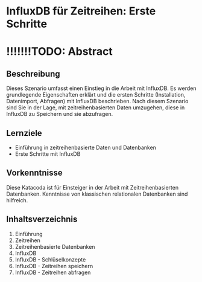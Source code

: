 # InfluxDB für Zeitreihen: Erste Schritte

# !!!!!!!TODO: Abstract

## Beschreibung

Dieses Szenario umfasst einen Einstieg in die Arbeit mit InfluxDB.
Es werden grundlegende Eigenschaften erklärt und die ersten Schritte (Installation, Datenimport, Abfragen) mit InfluxDB beschrieben.
Nach diesem Szenario sind Sie in der Lage, mit zeitreihenbasierten Daten umzugehen, diese in InfluxDB zu Speichern und sie abzufragen.

## Lernziele

-   Einführung in zeitreihenbasierte Daten und Datenbanken
-   Erste Schritte mit InfluxDB

## Vorkenntnisse

Diese Katacoda ist für Einsteiger in der Arbeit mit Zeitreihenbasierten Datenbanken.
Kenntnisse von klassischen relationalen Datenbanken sind hilfreich.

## Inhaltsverzeichnis

1. Einführung
2. Zeitreihen
3. Zeitreihenbasierte Datenbanken
4. InfluxDB
5. InfluxDB - Schlüselkonzepte
6. InfluxDB - Zeitreihen speichern
7. InfluxDB - Zeitreihen abfragen
